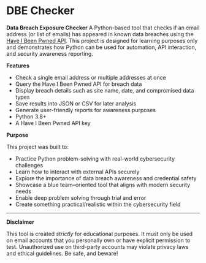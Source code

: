 # DBE Checker

**Data Breach Exposure Checker**
A Python-based tool that checks if an email address (or list of emails) has appeared in known data breaches using the [Have I Been Pwned API](https://haveibeenpwned.com).
This project is designed for learning purposes only and demonstrates how Python can be used for automation, API interaction, and security awareness reporting.


**Features**

- Check a single email address or multiple addresses at once
- Query the Have I Been Pwned API for breach data
- Display breach details such as site name, date, and compromised data types
- Save results into JSON or CSV for later analysis
- Generate user-friendly reports for awareness purposes
- Python 3.8+
- A Have I Been Pwned API key


**Purpose**

This project was built to:
- Practice Python problem-solving with real-world cybersecurity challenges
- Learn how to interact with external APIs securely
- Explore the importance of data breach awareness and credential safety
- Showcase a blue team–oriented tool that aligns with modern security needs
- Enable deep problem solving through trial and error
- Create something practical/realistic within the cybersecurity field

---

**Disclaimer**

This tool is created *strictly* for educational purposes. It must only be used on email accounts that you personally own or have explicit permission to test. Unauthorized use on third-party accounts may violate privacy laws and ethical guidelines. Be safe, and beware!
